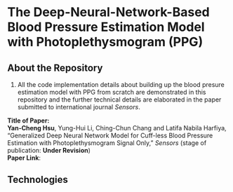 <style>
.red
{
  color: red;
}
</style>




# **The Deep-Neural-Network-Based Blood Pressure Estimation Model with Photoplethysmogram (PPG)**


## About the Repository

1. All the code implementation details about building up the blood presure estimation model with PPG from scratch are demonstrated in this repository and the further technical details are elaborated in the paper submitted to international journal *Sensors*.

**Title of Paper:**<br>
**Yan-Cheng Hsu**, Yung-Hui Li, Ching-Chun Chang and Latifa Nabila Harfiya, “Generalized Deep Neural Network Model for Cuff-less Blood Pressure Estimation with Photoplethysmogram Signal Only,” *Sensors* (stage of publication: **Under Revision**)<br>
**Paper Link**:


 


## Technologies





